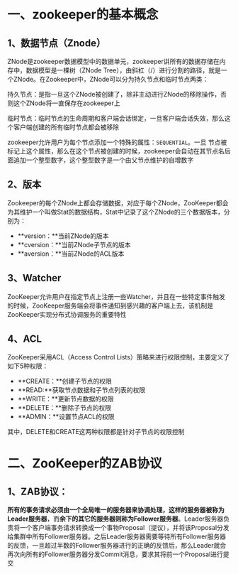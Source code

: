 # 一、zookeeper的基本概念

## 1、数据节点（Znode）

ZNode是zookeeper数据模型中的数据单元，zookeeper讲所有的数据存储在内存中，数据模型是一棵树（ZNode Tree），由斜杠（/）进行分割的路径，就是一个ZNode。在Zookeeper中，ZNode可以分为持久节点和临时节点两类：

持久节点：是指一旦这个ZNode被创建了，除非主动进行ZNode的移除操作，否则这个ZNode将一直保存在zookeeper上 

临时节点：临时节点的生命周期和客户端会话绑定，一旦客户端会话失效，那么这个客户端创建的所有临时节点都会被移除

zookeeper允许用户为每个节点添加一个特殊的属性：`SEQUENTIAL`。一旦 节点被标记上这个属性，那么在这个节点被创建的时候，zookeeper会自动在其节点名后面追加一个整型数字，这个整型数字是一个由父节点维护的自增数字

## 2、版本

Zookeeper的每个ZNode上都会存储数据，对应于每个ZNode，ZooKeeper都会为其维护一个叫做Stat的数据结构，Stat中记录了这个ZNode的三个数据版本，分别为：

- **version：**当前ZNode的版本
- **cversion：**当前ZNode子节点的版本
- **aversion：**当前ZNode的ACL版本

## 3、Watcher

ZooKeeper允许用户在指定节点上注册一些Watcher，并且在一些特定事件触发的时候，ZooKeeper服务端会将事件通知到感兴趣的客户端上去，该机制是ZooKeeper实现分布式协调服务的重要特性

## 4、ACL

ZooKeeper采用ACL（Access Control Lists）策略来进行权限控制，主要定义了如下5种权限：

- **CREATE：**创建子节点的权限
- **READ:**获取节点数据和子节点列表的权限
- **WRITE：**更新节点数据的权限
- **DELETE：**删除子节点的权限
- **ADMIN：**设置节点ACL的权限

其中，DELETE和CREATE这两种权限都是针对子节点的权限控制

# 二、ZooKeeper的ZAB协议

## 1、ZAB协议：

**所有的事务请求必须由一个全局唯一的服务器来协调处理，这样的服务器被称为Leader服务器**，而**余下的其它的服务器则称为Follower服务器**。Leader服务器负责将一个客户端事务请求转换成一个事物Proposal（提议），并将该Proposal分发给集群中所有Follower服务器。之后Leader服务器需要等待所有Follower服务器的反馈，一旦超过半数的Follower服务器进行的正确的反馈后，那么Leader就会再次向所有的Follower服务器分发Commit消息，要求其将前一个Proposal进行提交